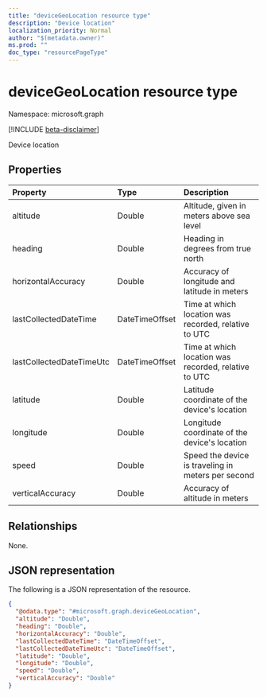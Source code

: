 ```yaml
---
title: "deviceGeoLocation resource type"
description: "Device location"
localization_priority: Normal
author: "$(metadata.owner)"
ms.prod: ""
doc_type: "resourcePageType"
---
```


# deviceGeoLocation resource type

Namespace: microsoft.graph

[!INCLUDE [beta-disclaimer](../../includes/beta-disclaimer.md)]

Device location

## Properties

| Property                 | Type           | Description                                          |
| :----------------------- | :------------- | :--------------------------------------------------- |
| altitude                 | Double         | Altitude, given in meters above sea level            |
| heading                  | Double         | Heading in degrees from true north                   |
| horizontalAccuracy       | Double         | Accuracy of longitude and latitude in meters         |
| lastCollectedDateTime    | DateTimeOffset | Time at which location was recorded, relative to UTC |
| lastCollectedDateTimeUtc | DateTimeOffset | Time at which location was recorded, relative to UTC |
| latitude                 | Double         | Latitude coordinate of the device's location         |
| longitude                | Double         | Longitude coordinate of the device's location        |
| speed                    | Double         | Speed the device is traveling in meters per second   |
| verticalAccuracy         | Double         | Accuracy of altitude in meters                       |

## Relationships

None.

## JSON representation

The following is a JSON representation of the resource.

<!-- {
  "blockType": "resource",
  "@odata.type": "microsoft.graph.deviceGeoLocation",
}
-->

```json
{
  "@odata.type": "#microsoft.graph.deviceGeoLocation",
  "altitude": "Double",
  "heading": "Double",
  "horizontalAccuracy": "Double",
  "lastCollectedDateTime": "DateTimeOffset",
  "lastCollectedDateTimeUtc": "DateTimeOffset",
  "latitude": "Double",
  "longitude": "Double",
  "speed": "Double",
  "verticalAccuracy": "Double"
}
```
